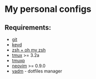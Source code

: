 # My personal configs

## Requirements:

- [git](https://git-scm.com/)
- [keyd](https://github.com/rvaiya/keyd)
- [zsh + oh my zsh](https://ohmyz.sh/)
- [tmux](https://github.com/tmux/tmux/wiki) >= 3.2a
- [tmuxp](https://github.com/tmux-python/tmuxp)
- [neovim](https://neovim.io/) >= 0.9.0
- [yadm](https://yadm.io/) - dotfiles manager

